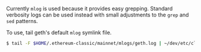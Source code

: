 Currently `mlog` is used because it provides easy grepping. Standard verbosity logs can be used instead with small adjustments to the `grep` and `sed` patterns.

To use, tail geth's default `mlog` symlink file.

```sh
$ tail -F $HOME/.ethereum-classic/mainnet/mlogs/geth.log | ~/dev/etc/classic-geth-supervisor.sh/mlog-event-pipe.sh
```
